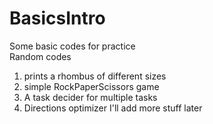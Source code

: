 # BasicsIntro  
Some basic codes for practice   
Random codes   
1. prints a rhombus of different sizes   
2. simple RockPaperScissors game   
3. A task decider for multiple tasks  
4. Directions optimizer
I'll add more stuff later   
